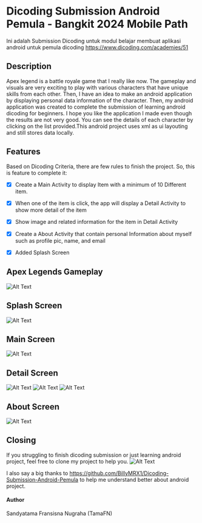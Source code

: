 # Dicoding Submission Android Pemula - Bangkit 2024 Mobile Path
Ini adalah Submission Dicoding untuk modul belajar membuat aplikasi android untuk pemula dicoding https://www.dicoding.com/academies/51

## Description
Apex legend is a battle royale game that I really like now. The gameplay and visuals are very exciting to play with various characters that have unique skills from each other. Then, I have an idea to make an android application by displaying personal data information of the character. Then, my android application was created to complete the submission of learning android dicoding for beginners. I hope you like the application I made even though the results are not very good. You can see the details of each character by clicking on the list provided.This android project uses xml as ui layouting and still stores data locally. 


## Features
Based on Dicoding Criteria, there are few rules to finish the project. So, this is feature to complete it:
- [x] Create a Main Activity to display Item with a minimum of 10 Different item.
- [x] When one of the item is click, the app will display a Detail Activity to show more detail of the item
- [x] Show image and related information for the item in Detail Activity
- [x] Create a About Activity that contain personal Information about myself such as profile pic, name, and email
- [x] Added Splash Screen


## Apex Legends Gameplay
![Alt Text](image/one.gif)

## Splash Screen 
![Alt Text](/image/splash.png)

## Main Screen 
![Alt Text](image/main.PNG)

## Detail Screen 
![Alt Text](image/detail.PNG)
![Alt Text](image/detailtwo.PNG)
![Alt Text](image/detailthird.PNG)

## About Screen 
![Alt Text](image/about.PNG)
     
## Closing
If you struggling to finish dicoding submission or just learning android project, feel free to clone my project to help you. 
![Alt Text](image/giphy2.gif)

I also say a big thanks to https://github.com/BillyMRX1/Dicoding-Submission-Android-Pemula to help me understand better about android project. 

#### Author
Sandyatama Fransisna Nugraha (TamaFN)